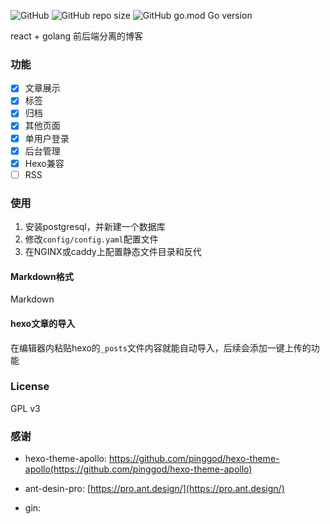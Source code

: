 ![GitHub](https://img.shields.io/github/license/coolrc136/go-blog)
![GitHub repo size](https://img.shields.io/github/repo-size/coolrc136/go-blog)
![GitHub go.mod Go version](https://img.shields.io/github/go-mod/go-version/coolrc136/go-blog)

react + golang 前后端分离的博客

### 功能

- [x] 文章展示
- [x] 标签
- [x] 归档
- [x] 其他页面
- [x] 单用户登录
- [x] 后台管理
- [x] Hexo兼容
- [ ] RSS

### 使用

1. 安装postgresql，并新建一个数据库
2. 修改`config/config.yaml`配置文件
3. 在NGINX或caddy上配置静态文件目录和反代

#### Markdown格式

Markdown

#### hexo文章的导入

在编辑器内粘贴hexo的`_posts`文件内容就能自动导入，后续会添加一键上传的功能

### License

GPL v3

### 感谢

- hexo-theme-apollo: https://github.com/pinggod/hexo-theme-apollo(https://github.com/pinggod/hexo-theme-apollo)
- ant-desin-pro: [https://pro.ant.design/](https://pro.ant.design/)

- gin: 